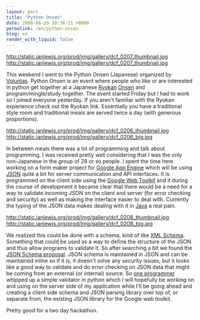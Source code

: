 ```yaml
---
layout: post
title: "Python Onsen"
date: 2008-06-29 10:36:21 +0000
permalink: /en/python-onsen
blog: en
render_with_liquid: false
---
```


<div class="lightbox" data-align="left">

<http://static.ianlewis.org/prod/img/gallery/dcf_0207_thumbnail.jpg>
<http://static.ianlewis.org/prod/img/gallery/dcf_0207_thumbnail.jpg>

</div>

This weekend I went to the Python Onsen (Japanese) organized by
[Voluntas](http://www.twitter.com/voluntas). Python Onsen is an event
where people who like or are interested in python get together at a
Japanese [Ryokan](<http://en.wikipedia.org/wiki/Ryokan_(Japanese_inn)>)
[Onsen](http://en.wikipedia.org/wiki/Onsen) and program/mingle/study
together. The event started Friday but I had to work so I joined
everyone yesterday. If you aren't familiar with the Ryokan experience
check out the Ryokan link. Essentially you have a traditional style room
and traditional meals are served twice a day (with generous
proportions).

<div class="lightbox" data-align="right">

<http://static.ianlewis.org/prod/img/gallery/dcf_0206_thumbnail.jpg>
<http://static.ianlewis.org/prod/img/gallery/dcf_0206_big.jpg>

</div>

In between meals there was a lot of programming and talk about
programming. I was received pretty well considering that I was the only
non-Japanese in the group of 28 or so people. I spent the time here
working on a form maker project for [Google App
Engine](http://code.google.com/appengine/) which will be using
[JSON](http://en.wikipedia.org/wiki/JSON) quite a bit for server
communication and API interfaces. It is programmed on the client side
using the [Google Web Toolkit](http://code.google.com/webtoolkit/) and
it during the course of development it became clear that there would be
a need for a way to validate incoming JSON on the client and server (for
error checking and security) as well as making the interface easier to
deal with. Currently the typing of the JSON data makes dealing with it
in [Java](http://java.sun.com/) a real pain.

<div class="lightbox" data-align="left">

<http://static.ianlewis.org/prod/img/gallery/dcf_0208_thumbnail.jpg>
<http://static.ianlewis.org/prod/img/gallery/dcf_0208_big.jpg>

</div>

We realized this could be done with a schema, kind of like [XML
Schema](http://en.wikipedia.org/wiki/XML_Schema). Something that could
be used as a way to define the structure of the JSON and thus allow
programs to validate it. So after searching a bit we found the [JSON
Schema proposal](http://www.json.com/json-schema-proposal/). JSON schema
is maintained in JSON and can be maintained inline so if it is, it
doesn't solve any security issues, but it looks like a good way to
validate and do error checking on JSON data that might be coming from an
external (or internal) source. So [one
programmer](http://twitter.com/jbking) whipped up a simple validator in
python which I will hopefully be working on and using on the server side
of my application while I'll be going ahead and creating a client side
schema and JSON parsing library over top of, or separate from, the
existing JSON library for the Google web toolkit.

Pretty good for a two day hackathon.
